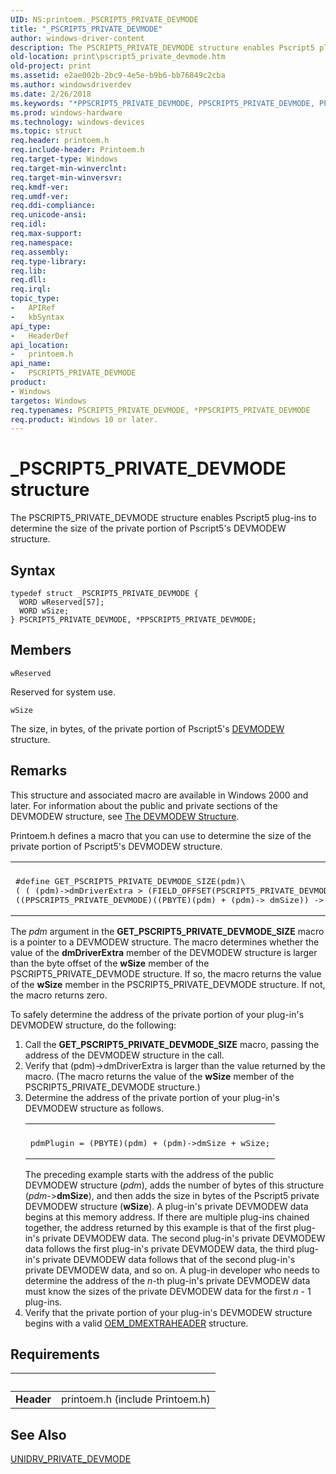 ```yaml
---
UID: NS:printoem._PSCRIPT5_PRIVATE_DEVMODE
title: "_PSCRIPT5_PRIVATE_DEVMODE"
author: windows-driver-content
description: The PSCRIPT5_PRIVATE_DEVMODE structure enables Pscript5 plug-ins to determine the size of the private portion of Pscript5's DEVMODEW structure.
old-location: print\pscript5_private_devmode.htm
old-project: print
ms.assetid: e2ae002b-2bc9-4e5e-b9b6-bb76849c2cba
ms.author: windowsdriverdev
ms.date: 2/26/2018
ms.keywords: "*PPSCRIPT5_PRIVATE_DEVMODE, PPSCRIPT5_PRIVATE_DEVMODE, PPSCRIPT5_PRIVATE_DEVMODE structure pointer [Print Devices], PSCRIPT5_PRIVATE_DEVMODE, PSCRIPT5_PRIVATE_DEVMODE structure [Print Devices], _PSCRIPT5_PRIVATE_DEVMODE, print.pscript5_private_devmode, print_unidrv-pscript_ui_4dd76ed6-3e60-43dd-a50b-05561574602a.xml, printoem/PPSCRIPT5_PRIVATE_DEVMODE, printoem/PSCRIPT5_PRIVATE_DEVMODE"
ms.prod: windows-hardware
ms.technology: windows-devices
ms.topic: struct
req.header: printoem.h
req.include-header: Printoem.h
req.target-type: Windows
req.target-min-winverclnt: 
req.target-min-winversvr: 
req.kmdf-ver: 
req.umdf-ver: 
req.ddi-compliance: 
req.unicode-ansi: 
req.idl: 
req.max-support: 
req.namespace: 
req.assembly: 
req.type-library: 
req.lib: 
req.dll: 
req.irql: 
topic_type:
-	APIRef
-	kbSyntax
api_type:
-	HeaderDef
api_location:
-	printoem.h
api_name:
-	PSCRIPT5_PRIVATE_DEVMODE
product:
- Windows
targetos: Windows
req.typenames: PSCRIPT5_PRIVATE_DEVMODE, *PPSCRIPT5_PRIVATE_DEVMODE
req.product: Windows 10 or later.
---
```


# _PSCRIPT5_PRIVATE_DEVMODE structure
The PSCRIPT5_PRIVATE_DEVMODE structure enables Pscript5 plug-ins to determine the size of the private portion of Pscript5's DEVMODEW structure.

## Syntax
```
typedef struct _PSCRIPT5_PRIVATE_DEVMODE {
  WORD wReserved[57];
  WORD wSize;
} PSCRIPT5_PRIVATE_DEVMODE, *PPSCRIPT5_PRIVATE_DEVMODE;
```

## Members


`wReserved`

Reserved for system use.

`wSize`

The size, in bytes, of the private portion of Pscript5's <a href="https://msdn.microsoft.com/library/windows/hardware/ff552837">DEVMODEW</a> structure.

## Remarks
This structure and associated macro are available in Windows 2000 and later. For information about the public and private sections of the DEVMODEW structure, see <a href="https://msdn.microsoft.com/26212e3b-a591-4ed6-b441-b130d8d4d948">The DEVMODEW Structure</a>. 

Printoem.h defines a macro that you can use to determine the size of the private portion of Pscript5's DEVMODEW structure.

<div class="code"><span codelanguage=""><table>
<tr>
<th></th>
</tr>
<tr>
<td>
<pre>#define GET_PSCRIPT5_PRIVATE_DEVMODE_SIZE(pdm)\
( ( (pdm)-&gt;dmDriverExtra &gt; (FIELD_OFFSET(PSCRIPT5_PRIVATE_DEVMODE, wSize) + sizeof(WORD)) ) ? \
((PPSCRIPT5_PRIVATE_DEVMODE)((PBYTE)(pdm) + (pdm)-&gt; dmSize)) -&gt; wSize : 0 )</pre>
</td>
</tr>
</table></span></div>
The <i>pdm</i> argument in the <b>GET_PSCRIPT5_PRIVATE_DEVMODE_SIZE</b> macro is a pointer to a DEVMODEW structure. The macro determines whether the value of the <b>dmDriverExtra</b> member of the DEVMODEW structure is larger than the byte offset of the <b>wSize</b> member of the PSCRIPT5_PRIVATE_DEVMODE structure. If so, the macro returns the value of the <b>wSize</b> member in the PSCRIPT5_PRIVATE_DEVMODE structure. If not, the macro returns zero.

To safely determine the address of the private portion of your plug-in's DEVMODEW structure, do the following:

<ol>
<li>
Call the <b>GET_PSCRIPT5_PRIVATE_DEVMODE_SIZE</b> macro, passing the address of the DEVMODEW structure in the call.

</li>
<li>
Verify that (pdm)-&gt;dmDriverExtra is larger than the value returned by the macro. (The macro returns the value of the <b>wSize</b> member of the PSCRIPT5_PRIVATE_DEVMODE structure.)

</li>
<li>Determine the address of the private portion of your plug-in's DEVMODEW structure as follows.<div class="code"><span codelanguage=""><table>
<tr>
<th></th>
</tr>
<tr>
<td>
<pre>pdmPlugin = (PBYTE)(pdm) + (pdm)-&gt;dmSize + wSize;</pre>
</td>
</tr>
</table></span></div>
The preceding example starts with the address of the public DEVMODEW structure (<i>pdm</i>), adds the number of bytes of this structure (<i>pdm-</i>&gt;<b>dmSize</b>), and then adds the size in bytes of the Pscript5 private DEVMODEW structure (<b>wSize</b>). A plug-in's private DEVMODEW data begins at this memory address. If there are multiple plug-ins chained together, the address returned by this example is that of the first plug-in's private DEVMODEW data. The second plug-in's private DEVMODEW data follows the first plug-in's private DEVMODEW data, the third plug-in's private DEVMODEW data follows that of the second plug-in's private DEVMODEW data, and so on. A plug-in developer who needs to determine the address of the <i>n</i>-th plug-in's private DEVMODEW data must know the sizes of the private DEVMODEW data for the first <i>n</i> - 1 plug-ins.

</li>
<li>
Verify that the private portion of your plug-in's DEVMODEW structure begins with a valid <a href="https://msdn.microsoft.com/library/windows/hardware/ff559588">OEM_DMEXTRAHEADER</a> structure.

</li>
</ol>

## Requirements
| &nbsp; | &nbsp; |
| ---- |:---- |
| **Header** | printoem.h (include Printoem.h) |

## See Also

<a href="https://msdn.microsoft.com/library/windows/hardware/ff563565">UNIDRV_PRIVATE_DEVMODE</a>
